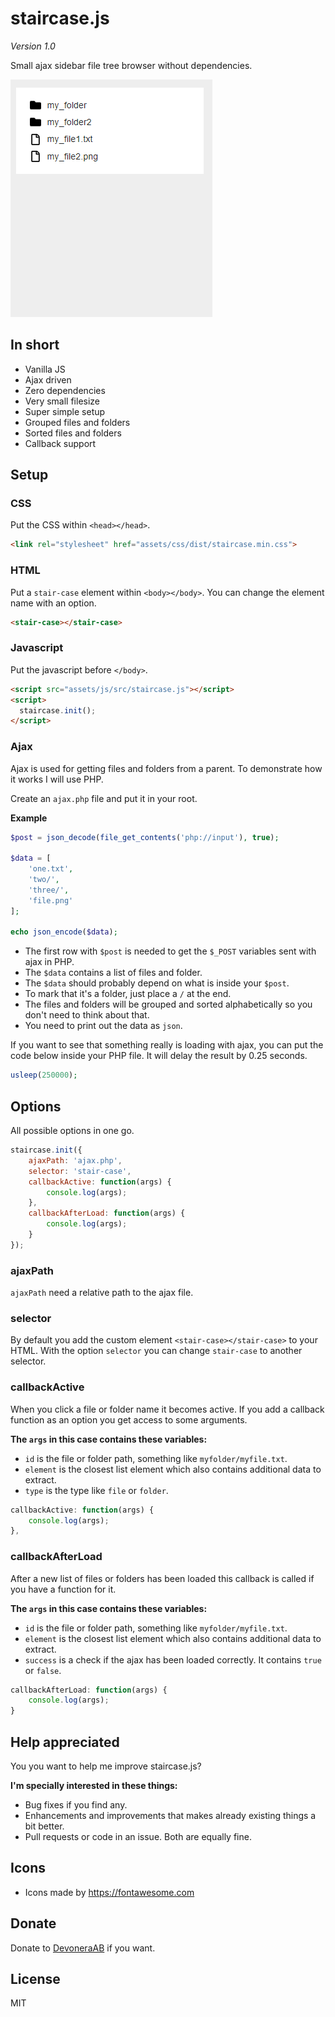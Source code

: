 # staircase.js

*Version 1.0*

Small ajax sidebar file tree browser without dependencies.

![Screenshot](screenshot.gif)

## In short

- Vanilla JS
- Ajax driven
- Zero dependencies
- Very small filesize
- Super simple setup
- Grouped files and folders
- Sorted files and folders
- Callback support

## Setup

### CSS

Put the CSS within `<head></head>`.

```html
<link rel="stylesheet" href="assets/css/dist/staircase.min.css">
```

### HTML

Put a `stair-case` element within `<body></body>`. You can change the element name with an option.

```html
<stair-case></stair-case>
```

### Javascript

Put the javascript before `</body>`.

```html
<script src="assets/js/src/staircase.js"></script>
<script>
  staircase.init();
</script>
```

### Ajax

Ajax is used for getting files and folders from a parent. To demonstrate how it works I will use PHP.

Create an `ajax.php` file and put it in your root.

**Example**

```php
$post = json_decode(file_get_contents('php://input'), true);

$data = [
    'one.txt',
    'two/',
    'three/',
    'file.png'
];

echo json_encode($data);
```

- The first row with `$post` is needed to get the `$_POST` variables sent with ajax in PHP.
- The `$data` contains a list of files and folder.
- The `$data` should probably depend on what is inside your `$post`.
- To mark that it's a folder, just place a `/` at the end.
- The files and folders will be grouped and sorted alphabetically so you don't need to think about that.
- You need to print out the data as `json`.

If you want to see that something really is loading with ajax, you can put the code below inside your PHP file. It will delay the result by 0.25 seconds.

```php
usleep(250000);
```

## Options

All possible options in one go.

```js
staircase.init({
    ajaxPath: 'ajax.php',
    selector: 'stair-case',
    callbackActive: function(args) {
        console.log(args);
    },
    callbackAfterLoad: function(args) {
        console.log(args);
    }
});
```

### ajaxPath

`ajaxPath` need a relative path to the ajax file.

### selector

By default you add the custom element `<stair-case></stair-case>` to your HTML. With the option `selector` you can change `stair-case` to another selector.

### callbackActive

When you click a file or folder name it becomes active. If you add a callback function as an option you get access to some arguments.

**The `args` in this case contains these variables:**

- `id` is the file or folder path, something like `myfolder/myfile.txt`.
- `element` is the closest list element which also contains additional data to extract.
- `type` is the type like `file` or `folder`.

```js
callbackActive: function(args) {
    console.log(args);
},
```

### callbackAfterLoad

After a new list of files or folders has been loaded this callback is called if you have a function for it.

**The `args` in this case contains these variables:**

- `id` is the file or folder path, something like `myfolder/myfile.txt`.
- `element` is the closest list element which also contains additional data to extract.
- `success` is a check if the ajax has been loaded correctly. It contains `true` or `false`.

```js
callbackAfterLoad: function(args) {
    console.log(args);
}
```

## Help appreciated

You you want to help me improve staircase.js?

**I'm specially interested in these things:**

- Bug fixes if you find any.
- Enhancements and improvements that makes already existing things a bit better.
- Pull requests or code in an issue. Both are equally fine.

## Icons

- Icons made by https://fontawesome.com

## Donate

Donate to [DevoneraAB](https://www.paypal.me/DevoneraAB) if you want.

## License

MIT